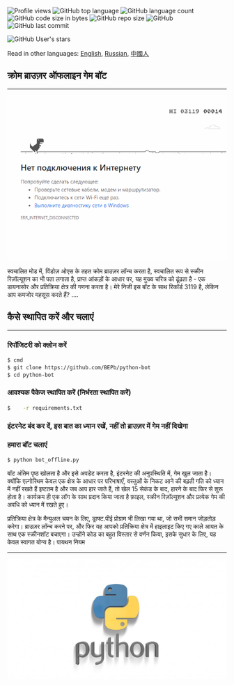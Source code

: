 ![Profile views](https://gpvc.arturio.dev/BEPb) 
![GitHub top language](https://img.shields.io/github/languages/top/BEPb/python-bot) 
![GitHub language count](https://img.shields.io/github/languages/count/BEPb/python-bot)
![GitHub code size in bytes](https://img.shields.io/github/languages/code-size/BEPb/python-bot)
![GitHub repo size](https://img.shields.io/github/repo-size/BEPb/python-bot) 
![GitHub](https://img.shields.io/github/license/BEPb/python-bot) 
![GitHub last commit](https://img.shields.io/github/last-commit/BEPb/python-bot)

![GitHub User's stars](https://img.shields.io/github/stars/BEPb?style=social)


Read in other languages: [English](README.md), [Russian](README.ru.md), [中國人](README.chinese.md)


## क्रोम ब्राउज़र ऑफलाइन गेम बॉट

____
![](./media/title.gif)

स्वचालित मोड में, विंडोज़ ओएस के तहत क्रोम ब्राउज़र लॉन्च करता है, स्वचालित रूप से स्क्रीन रिज़ॉल्यूशन का भी पता लगाता है,
प्राप्त आंकड़ों के आधार पर, यह मुख्य चरित्र को ढूंढता है - एक डायनासोर और प्रतिक्रिया क्षेत्र की गणना करता है। मेरे निजी
इस बॉट के साथ रिकॉर्ड 3119 है, लेकिन आप कमजोर महसूस करते हैं? ....

## कैसे स्थापित करें और चलाएं
____
### रिपॉजिटरी को क्लोन करें
 
```sh
$ cmd
$ git clone https://github.com/BEPb/python-bot
$ cd python-bot
```
 
### आवश्यक पैकेज स्थापित करें (निर्भरता स्थापित करें)
```sh
$    -r requirements.txt
```
### इंटरनेट बंद कर दें, इस बात का ध्यान रखें, नहीं तो ब्राउज़र में गेम नहीं दिखेगा
### हमारा बॉट चलाएं
 
```sh
$ python bot_offline.py
```

बॉट अंतिम पृष्ठ खोलता है और इसे अपडेट करता है, इंटरनेट की अनुपस्थिति में, गेम खुल जाता है। क्योंकि एल्गोरिथम
  केवल एक क्षेत्र के आधार पर परिभाषाएँ, वस्तुओं के निकट आने की बढ़ती गति को ध्यान में नहीं रखते हैं
  इष्टतम है और जब आप हार जाते हैं, तो खेल 15 सेकंड के बाद, हारने के बाद फिर से शुरू होता है। कार्यक्रम ही एक लॉग के साथ प्रदान किया जाता है
  फ़ाइल, स्क्रीन रिज़ॉल्यूशन और प्रत्येक गेम की अवधि को ध्यान में रखते हुए।
      
  प्रतिक्रिया क्षेत्र के मैन्युअल चयन के लिए, ड्राफ्ट.पीई प्रोग्राम भी लिखा गया था, जो सभी समान जोड़तोड़ करेगा।
  ब्राउज़र लॉन्च करने पर, और फिर यह आपको प्रतिक्रिया क्षेत्र में हाइलाइट किए गए काले आयत के साथ एक स्क्रीनशॉट बचाएगा।
  उन्होंने कोड का बहुत विस्तार से वर्णन किया, इसके सुधार के लिए, यह केवल स्वागत योग्य है। पायथन नियम
____
![](./media/python.jpeg)